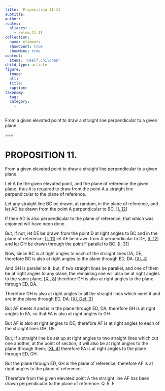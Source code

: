 ```yaml
---
title:  Proposition 11.11
subtitle: 
author:
routes:
  aliases:
    - /elem.11.11
collection:
  name: elements
  showCount: true
  showMenu: true
content:
  items: '@self.children'
child_type: article
figure:
  image:
  alt:
  title:
  caption:
taxonomy:
  tag:
  category:
    - 
---
```


<p>
       <hi rend="ital">From a given elevated point to draw a straight line perpendicular to a given plane.</hi>
      </p>

===

<h1>PROPOSITION 11.</h1>
<p>
       <span class="ital">From a given elevated point to draw a straight line perpendicular to a given plane.</span>
      </p>

<p>Let <span class="ital">A</span> be the given elevated point, and the plane of reference the given plane; thus it is required to draw from the point <span class="ital">A</span> a straight line perpendicular to the plane of reference. </p>

<p>Let any straight line <span class="ital">BC</span> be drawn, at random, in the plane of reference, and let <span class="ital">AD</span> be drawn from the point <span class="ital">A</span> perpendicular to <span class="ital">BC</span>. [<a href="/elem.1.12">I. 12</a>] 
      </p>

<p>If then <span class="ital">AD</span> is also perpendicular to the plane of reference, that which was enjoined will have been done. </p>

<p>But, if not, let <span class="ital">DE</span> be drawn from the point <span class="ital">D</span> at right angles to <span class="ital">BC</span> and in the plane of reference, [<a href="/elem.1.11">I. 11</a>] let <span class="ital">AF</span> be drawn from <span class="ital">A</span> perpendicular to <span class="ital">DE</span>, [<a href="/elem.1.12">I. 12</a>] and let <span class="ital">GH</span> be drawn through the point <span class="ital">F</span> parallel to <span class="ital">BC</span>. [<a href="/elem.1.31">I. 31</a>] </p>

<p>Now, since <span class="ital">BC</span> is at right angles to each of the straight lines <span class="ital">DA</span>, <span class="ital">DE</span>, therefore <span class="ital">BC</span> is also at right angles to the plane through <span class="ital">ED</span>, <span class="ital">DA</span>. [<a href="/elem.11.4">XI. 4</a>] </p>

<p>And <span class="ital">GH</span> is parallel to it; but, if two straight lines be parallel, and one of them be at right angles to any plane, the remaining one will also be at right angles to the same plane; [<a href="/elem.11.8">XI. 8</a>] therefore <span class="ital">GH</span> is also at right angles to the plane through <span class="ital">ED</span>, <span class="ital">DA</span>. <pb n="293"/></p>

<p>Therefore <span class="ital">GH</span> is also at right angles to all the straight lines which meet it and are in the plane through <span class="ital">ED</span>, <span class="ital">DA</span>. [<a href="/elem.11.def.3">XI. Def. 3</a>] </p>

<p>But <span class="ital">AF</span> meets it and is in the plane through <span class="ital">ED</span>, <span class="ital">DA</span>; therefore <span class="ital">GH</span> is at right angles to <span class="ital">FA</span>, so that <span class="ital">FA</span> is also at right angles to <span class="ital">GH</span>. </p>

<p>But <span class="ital">AF</span> is also at right angles to <span class="ital">DE</span>; therefore <span class="ital">AF</span> is at right angles to each of the straight lines <span class="ital">GH</span>, <span class="ital">DE</span>. </p>

<p>But, if a straight line be set up at right angles to two straight lines which cut one another, at the point of section, it will also be at right angles to the plane through them; [<a href="/elem.11.4">XI. 4</a>] therefore <span class="ital">FA</span> is at right angles to the plane through <span class="ital">ED</span>, <span class="ital">GH</span>. </p>

<p>But the plane through <span class="ital">ED</span>, <span class="ital">GH</span> is the plane of reference; therefore <span class="ital">AF</span> is at right angles to the plane of reference. </p>

<p>Therefore from the given elevated point <span class="ital">A</span> the straight line <span class="ital">AF</span> has been drawn perpendicular to the plane of reference. Q. E. F.</p>
